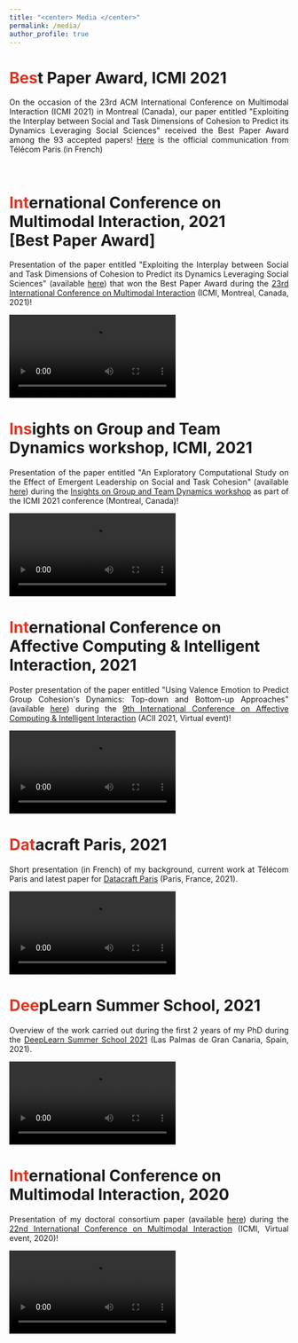 ```yaml
---
title: "<center> Media </center>"
permalink: /media/
author_profile: true
---
```


<span style="color: #DC3522">Bes</span>t Paper Award, ICMI 2021 
====== 
<p align="justify">On the occasion of the 23rd ACM International Conference on Multimodal Interaction (ICMI 2021) in Montreal (Canada), our paper entitled "Exploiting the Interplay between Social and Task Dimensions of Cohesion to Predict its Dynamics Leveraging Social Sciences" received the Best Paper Award among the 93 accepted papers!
<a href="https://www.telecom-paris.fr/interaction-multimodale-humain-machine-prix-meilleur-article" target="_blank">Here</a> is the official communication from Télécom Paris (in French)</p>
<br>

<span style="color: #DC3522">Int</span>ernational Conference on Multimodal Interaction, 2021 
<br>
[Best Paper Award]
====== 
<p align="justify">Presentation of the paper entitled "Exploiting the Interplay between Social and Task Dimensions of Cohesion to Predict its Dynamics Leveraging Social Sciences" (available <a href="https://lucienmaman.github.io/files/ICMI2021_nocop.pdf" target="_blank">here</a>) that won the Best Paper Award during the <a href="https://icmi.acm.org/2021/" target="_blank">23rd International Conference on Multimodal Interaction</a> (ICMI, Montreal, Canada, 2021)!</p>

 <video style="max-width: 100%;height: auto" controls controlsList="nodownload" preload="metadata">
  <source src="/files/video_icmi21.mp4" type="video/mp4">
 </video>
 <br>

<span style="color: #DC3522">Ins</span>ights on Group and Team Dynamics workshop, ICMI, 2021
======
<p align="justify">Presentation of the paper entitled "An Exploratory Computational Study on the Effect of Emergent Leadership on Social and Task Cohesion" (available <a href="https://lucienmaman.github.io/files/IGTD2021_nocop.pdf" target="_blank">here</a>) during the <a href="http://geeksngroupies.ewi.tudelft.nl/icmi2021/" target="_blank">Insights on Group and Team Dynamics workshop</a> as part of the ICMI 2021 conference (Montreal, Canada)!</p> 

 <video style="max-width: 100%;height: auto" controls controlsList="nodownload">
  <source src="/files/video_igtd21.mp4" type="video/mp4">
 </video> 
<br>
 
<span style="color: #DC3522">Int</span>ernational Conference on Affective Computing & Intelligent Interaction, 2021
======
<p align="justify">Poster presentation of the paper entitled "Using Valence Emotion to Predict Group Cohesion's Dynamics: Top-down and Bottom-up Approaches" (available <a href="https://lucienmaman.github.io/files/available.pdf" target="_blank">here</a>) during the <a href="https://www.acii-conf.net/2021/" target="_blank">9th International Conference on Affective Computing & Intelligent Interaction</a> (ACII 2021, Virtual event)!</p> 

 <video style="max-width: 100%;height: auto" controls controlsList="nodownload">
  <source src="/files/video_acii.mp4" type="video/mp4">
 </video> 
<br>

<span style="color: #DC3522">Dat</span>acraft Paris, 2021
======
<p align="justify">Short presentation (in French) of my background, current work at Télécom Paris and latest paper for <a href="https://datacraft.paris/" target="_blank">Datacraft Paris</a> (Paris, France, 2021).</p>

 <video style="max-width: 100%;height: auto" controls controlsList="nodownload">
  <source src="/files/video_datacraft.mp4" type="video/mp4">
 </video> 
<br>

<span style="color: #DC3522">Dee</span>pLearn Summer School, 2021
======
<p align="justify">Overview of the work carried out during the first 2 years of my PhD during the <a href="https://irdta.eu/deeplearn2021s/" target="_blank">DeepLearn Summer School 2021</a> (Las Palmas de Gran Canaria, Spain, 2021).</p>
 <video style="max-width: 100%;height: auto" controls controlsList="nodownload">
  <source src="/files/video_deeplearn.mp4" type="video/mp4">
 </video>
<br>

<span style="color: #DC3522">Int</span>ernational Conference on Multimodal Interaction, 2020
====== 
<p align="justify">Presentation of my doctoral consortium paper (available <a href="https://lucienmaman.github.io/files/ICMI2020_dc_nocop.pdf" target="_blank">here</a>) during the <a href="https://icmi.acm.org/2020/" target="_blank">22nd International Conference on Multimodal Interaction</a> (ICMI, Virtual event, 2020)!</p> 
 <video style="max-width: 100%;height: auto" controls controlsList="nodownload" preload="metadata">
  <source src="/files/ICMI20-icmidc1004.mp4#t=0.1" type="video/mp4">
 </video>
